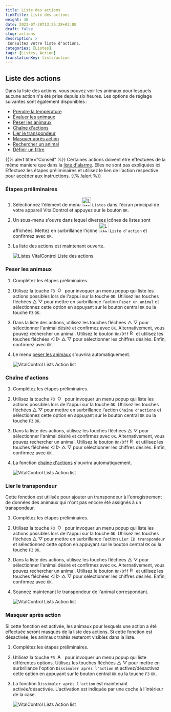```yaml
---
title: Liste des actions
linkTitle: Liste des actions
weight: 30
date: 2023-07-28T13:25:28+02:00
draft: false
slug: actions
description: >
 Consultez votre liste d'actions.
categories: [Listes]
tags: [Listes, Action]
translationKey: lists/action
---
```

## Liste des actions

Dans la liste des actions, vous pouvez voir les animaux pour lesquels aucune action n'a été prise depuis six heures. Les options de réglage suivantes sont également disponibles :

- [Prendre la température](../alarm/#take-temperature)
- [Évaluer les animaux](../alarm/#rate-animal)
- [Peser les animaux](#weigh-animals)
- [Chaîne d'actions](#chain-of-action)
- [Lier le transpondeur](#link-transponder)
- [Masquer après action](#hide-after-action)
- [Rechercher un animal](../alarm/#search-animal)
- [Définir un filtre](../alarm/#set-filter)

{{% alert title="Conseil" %}}
Certaines actions doivent être effectuées de la même manière que dans la [liste d'alarme](../alarm). Elles ne sont pas expliquées ici. Effectuez les étapes préliminaires et utilisez le lien de l'action respective pour accéder aux instructions.
{{% /alert %}}

### Étapes préliminaires

1. Sélectionnez l'élément de menu <img src="/icons/main/lists.svg" width="28" align="bottom" alt="Listes" />  `Listes` dans l'écran principal de votre appareil VitalControl et appuyez sur le bouton `OK`.

2. Un sous-menu s'ouvre dans lequel diverses icônes de listes sont affichées. Mettez en surbrillance l'icône <img src="/icons/lists/actionlist.svg" width="30" align="bottom" alt="Liste des actions" /> `Liste d'action` et confirmez avec `OK`.

3. La liste des actions est maintenant ouverte.

   ![Listes VitalControl Liste des actions](../images/firststeps3.png "Étapes préliminaires")

### Peser les animaux

1. Complétez les étapes préliminaires.

2. Utilisez la touche `F3` &nbsp;<img src="/icons/footer/open-popup.svg" width="15" align="bottom" alt="Ouvrir le popup" />&nbsp; pour invoquer un menu popup qui liste les actions possibles lors de l'appui sur la touche `OK`. Utilisez les touches fléchées △ ▽ pour mettre en surbrillance l'action `Peser un animal` et sélectionnez cette option en appuyant sur le bouton central `OK` ou la touche `F3` `OK`.

3. Dans la liste des actions, utilisez les touches fléchées △ ▽ pour sélectionner l'animal désiré et confirmez avec `OK`. Alternativement, vous pouvez rechercher un animal. Utilisez le bouton `On/Off` <img src="/icons/footer/search.svg" width="15" align="bottom" alt="Rechercher" /> et utilisez les touches fléchées ◁ ▷ △ ▽ pour sélectionner les chiffres désirés. Enfin, confirmez avec `OK`.

4. Le menu [peser les animaux](..) s'ouvrira automatiquement.

   ![VitalControl Lists Action list](../images/weightanimals.png "Peser les animaux")

### Chaîne d'actions

1. Complétez les étapes préliminaires.

2. Utilisez la touche `F3` &nbsp;<img src="/icons/footer/open-popup.svg" width="15" align="bottom" alt="Ouvrir le menu popup" />&nbsp; pour invoquer un menu popup qui liste les actions possibles lors de l'appui sur la touche `OK`. Utilisez les touches fléchées △ ▽ pour mettre en surbrillance l'action `Chaîne d'actions` et sélectionnez cette option en appuyant sur le bouton central `OK` ou la touche `F3` `OK`.

3. Dans la liste des actions, utilisez les touches fléchées △ ▽ pour sélectionner l'animal désiré et confirmez avec `OK`. Alternativement, vous pouvez rechercher un animal. Utilisez le bouton `On/Off` <img src="/icons/footer/search.svg" width="15" align="bottom" alt="Recherche" /> et utilisez les touches fléchées ◁ ▷ △ ▽ pour sélectionner les chiffres désirés. Enfin, confirmez avec `OK`.

4. La fonction [chaîne d'actions](../../chain-of-actions) s'ouvrira automatiquement.

   ![VitalControl Lists Action list](../images/chainofaction.png "Chaîne d'actions")

### Lier le transpondeur

Cette fonction est utilisée pour ajouter un transpondeur à l'enregistrement de données des animaux qui n'ont pas encore été assignés à un transpondeur.

1. Complétez les étapes préliminaires.

2. Utilisez la touche `F3` &nbsp;<img src="/icons/footer/open-popup.svg" width="15" align="bottom" alt="Ouvrir le menu popup" />&nbsp; pour invoquer un menu popup qui liste les actions possibles lors de l'appui sur la touche `OK`. Utilisez les touches fléchées △ ▽ pour mettre en surbrillance l'action `Lier ID transpondeur` et sélectionnez cette option en appuyant sur le bouton central `OK` ou la touche `F3` `OK`.

3. Dans la liste des actions, utilisez les touches fléchées △ ▽ pour sélectionner l'animal désiré et confirmez avec `OK`. Alternativement, vous pouvez rechercher un animal. Utilisez le bouton `On/Off` <img src="/icons/footer/search.svg" width="15" align="bottom" alt="Recherche" /> et utilisez les touches fléchées ◁ ▷ △ ▽ pour sélectionner les chiffres désirés. Enfin, confirmez avec `OK`.

4. Scannez maintenant le transpondeur de l'animal correspondant.

   ![VitalControl Lists Action list](../images/linktransponder.png "Lier le transpondeur")

### Masquer après action

Si cette fonction est activée, les animaux pour lesquels une action a été effectuée seront masqués de la liste des actions. Si cette fonction est désactivée, les animaux traités resteront visibles dans la liste.

1. Complétez les étapes préliminaires.

2. Utilisez la touche `F3` &nbsp;<img src="/icons/footer/open-popup.svg" width="15" align="bottom" alt="Actions" />&nbsp; pour invoquer un menu popup qui liste différentes options. Utilisez les touches fléchées △ ▽ pour mettre en surbrillance l'option `Dissimuler après l'action` et activez/désactivez cette option en appuyant sur le bouton central `OK` ou la touche `F3` `OK`.

3. La fonction `Dissimuler après l'action` est maintenant activée/désactivée. L'activation est indiquée par une coche à l'intérieur de la case.

   ![VitalControl Lists Action list](../images/hideafteraction.png "Masquer après action")
